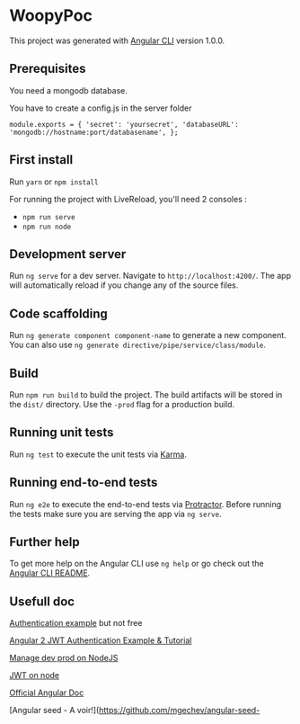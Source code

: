 # WoopyPoc

This project was generated with [Angular CLI](https://github.com/angular/angular-cli) version 1.0.0.

## Prerequisites
You need a mongodb database.

You have to create a config.js in the server folder

`module.exports = {
    'secret': 'yoursecret',
    'databaseURL': 'mongodb://hostname:port/databasename',
};`

## First install
Run `yarn` or `npm install`

For running the project with LiveReload, you'll need 2
consoles :

* `npm run serve`
* `npm run node`

## Development server

Run `ng serve` for a dev server. Navigate to `http://localhost:4200/`. The app will automatically reload if you change any of the source files.

## Code scaffolding

Run `ng generate component component-name` to generate a new component. You can also use `ng generate directive/pipe/service/class/module`.

## Build

Run `npm run build` to build the project. The build artifacts will be stored in the `dist/` directory. Use the `-prod` flag for a production build.

## Running unit tests

Run `ng test` to execute the unit tests via [Karma](https://karma-runner.github.io).

## Running end-to-end tests

Run `ng e2e` to execute the end-to-end tests via [Protractor](http://www.protractortest.org/).
Before running the tests make sure you are serving the app via `ng serve`.

## Further help

To get more help on the Angular CLI use `ng help` or go check out the [Angular CLI README](https://github.com/angular/angular-cli/blob/master/README.md).

## Usefull doc
[Authentication example](https://auth0.com/blog/angular-2-authentication/) but not free

[Angular 2 JWT Authentication Example & Tutorial](http://jasonwatmore.com/post/2016/08/16/angular-2-jwt-authentication-example-tutorial)

[Manage dev prod on NodeJS](http://stackoverflow.com/questions/10714315/node-js-express-and-using-development-versus-production-in-app-configure)

[JWT on node](https://scotch.io/tutorials/authenticate-a-node-js-api-with-json-web-tokens)

[Official Angular Doc](https://angular.io/docs/ts/latest/guide/)

[Angular seed - A voir!](https://github.com/mgechev/angular-seed-
